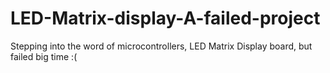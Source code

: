 # LED-Matrix-display-A-failed-project
Stepping into the word of microcontrollers, LED Matrix Display board, but failed big time :(
